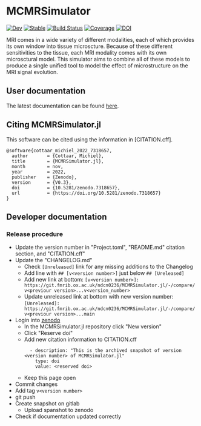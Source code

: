 # MCMRSimulator

[![Dev](https://img.shields.io/badge/docs-dev-blue.svg)](https://open.win.ox.ac.uk/pages/ndcn0236/mcmrsimulator.jl/dev)
[![Stable](https://img.shields.io/badge/docs-stable-blue.svg)](https://open.win.ox.ac.uk/pages/ndcn0236/mcmrsimulator.jl/stable)
[![Build Status](https://git.fmrib.ox.ac.uk/ndcn0236/MRSimulator.jl/badges/main/pipeline.svg)](https://git.fmrib.ox.ac.uk/ndcn0236/MCMRSimulator.jl/pipelines)
[![Coverage](https://git.fmrib.ox.ac.uk/ndcn0236/MRSimulator.jl/badges/main/coverage.svg)](https://git.fmrib.ox.ac.uk/ndcn0236/MCMRSimulator.jl/commits/main)
[![DOI](https://zenodo.org/badge/DOI/10.5281/zenodo.7318657.svg)](https://doi.org/10.5281/zenodo.7318657)


MRI comes in a wide variety of different modalities, each of which provides its own window into tissue microscture.
Because of these different sensitivities to the tissue, each MRI modality comes with its own microsctural model.
This simulator aims to combine all of these models to produce a single unified tool to model the effect of microstructure on the MRI signal evolution.

## User documentation
The latest documentation can be found [here](https://open.win.ox.ac.uk/pages/ndcn0236/mcmrsimulator.jl/dev).

## Citing MCMRSimulator.jl
This software can be cited using the information in [CITATION.cff].

```
@software{cottaar_michiel_2022_7318657,
  author       = {Cottaar, Michiel},
  title        = {MCMRSimulator.jl},
  month        = nov,
  year         = 2022,
  publisher    = {Zenodo},
  version      = {V0.3},
  doi          = {10.5281/zenodo.7318657},
  url          = {https://doi.org/10.5281/zenodo.7318657}
}
```

## Developer documentation
### Release procedure
- Update the version number in "Project.toml", "README.md" citation section, and "CITATION.cff"
- Update the "CHANGELOG.md"
  - Check `[Unreleased]` link for any missing additions to the Changelog
  - Add line with `## [v<version number>]` just below `## [Ureleased]`
  - Add new link at bottom: `[v<version number>]: https://git.fmrib.ox.ac.uk/ndcn0236/MCMRSimulator.jl/-/compare/v<previour version>...v<version_number>`
  - Update unreleased link at bottom with new version number: `[Unreleased]: https://git.fmrib.ox.ac.uk/ndcn0236/MCMRSimulator.jl/-/compare/v<previour version>...main`
- Login into [zenodo](https://doi.org/10.5281/zenodo.7318656)
  - In the MCMRSimulator.jl repository click "New version"
  - Click "Reserve doi"
  - Add new citation information to CITATION.cff
    ```
      - description: "This is the archived snapshot of version <version number> of MCMRSimulator.jl"
        type: doi
        value: <reserved doi>
    ```
  - Keep this page open
- Commit changes
- Add tag `v<version number>`
- git push
- Create snapshot on gitlab
  - Upload spanshot to zenodo
- Check if documentation updated correctly